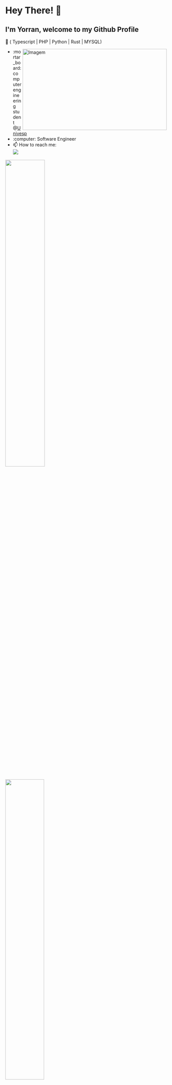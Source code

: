 # Hey There! 👋

## I'm Yorran, welcome to my Github Profile
:dart: ( Typescript | PHP | Python | Rust | MYSQL)


<div id="about-me">
    <ul>
        <img align="right" width="450" height="253" src="./assets/progamming.gif" alt="Imagem">
        <li>:mortar_board: computer engineering student @<a href="https://univesp.br/">Univesp</a></li>
        <li>:computer: Software Engineer</li>
        <li>📫 How to reach me: <br/>
            <a href="https://www.linkedin.com/in/yorranrigatti/">
                <img src="https://img.shields.io/badge/linkedin-6c46c5?style=for-the-badge&logo=linkedin&logoColor=white" />
            </a><br/>
        </li>
    </ul>
</div>
<div id="github-stats">
    <img width="49.5%" src="https://github-readme-stats.vercel.app/api?username=yorranrigatti&hide_border=true&show_icons=true&card_width=320&include_all_commits=true&count_private=true&line_height=24&text_color=ffffff&icon_color=ffffff&bg_color=0,833ab4,5851db,405de6&title_color=ffffff"> 
    &nbsp;
    <img width="49%" src="https://github-readme-stats.vercel.app/api/top-langs/?username=yorranrigatti&hide=html&hide_border=true&card_width=320&card_height=200&layout=compact&langs_count=4&line_height=20&text_color=ffffff&icon_color=ffffff&bg_color=0,833ab4,5851db,405de6&title_color=ffffff">
</div>
<br/>

<!-- ## My interests -->
![JavaScript](https://img.shields.io/badge/javascript-7343c0?style=for-the-badge&logo=javascript&logoColor=white)
![PHP](https://img.shields.io/badge/php-7a3fba?style=for-the-badge&logo=php&logoColor=white)
![Python](https://img.shields.io/badge/Python-7343c0?style=for-the-badge&logo=python&logoColor=white)
![Rust](https://img.shields.io/badge/Rust-7343c0?style=for-the-badge&logo=rust&logoColor=white)
![MySQL](https://img.shields.io/badge/mysql-6c46c5?style=for-the-badge&logo=mysql&logoColor=white)
![Docker](https://img.shields.io/badge/docker-5d4ed0?style=for-the-badge&logo=docker&logoColor=white)
![Git](https://img.shields.io/badge/git-5652d6?style=for-the-badge&logo=git&logoColor=white)
